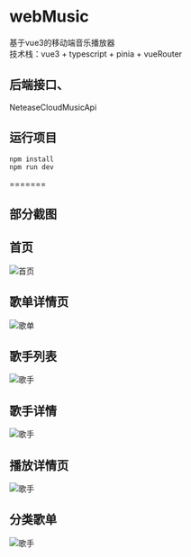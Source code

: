 # webMusic

基于vue3的移动端音乐播放器\
技术栈：vue3 + typescript +  pinia + vueRouter 

## 后端接口、
NeteaseCloudMusicApi
## 运行项目
```
npm install 
npm run dev
```
=======
## 部分截图
## 首页
![首页](https://github.com/zgy-yy/webMusic/blob/main/pro_img/微信图片_20230818104542.png)
## 歌单详情页
![歌单](https://github.com/zgy-yy/webMusic/blob/main/pro_img/微信图片_20230818110801.png)
## 歌手列表
![歌手](https://github.com/zgy-yy/webMusic/blob/main/pro_img/微信图片_20230818104453.png)
## 歌手详情
![歌手](https://github.com/zgy-yy/webMusic/blob/main/pro_img/微信图片_20230818111027.png)
## 播放详情页
![歌手](https://github.com/zgy-yy/webMusic/blob/main/pro_img/微信图片_20230818104309.png)
## 分类歌单
![歌手](https://github.com/zgy-yy/webMusic/blob/main/pro_img/微信图片_20230818104112.png)

